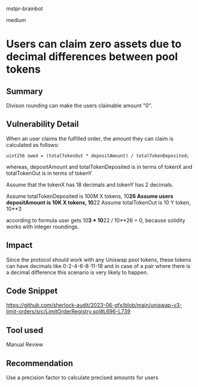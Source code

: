 mstpr-brainbot

medium

# Users can claim zero assets due to decimal differences between pool tokens

## Summary
Divison rounding can make the users claimable amount "0".
## Vulnerability Detail
When an user claims the fulfilled order, the amount they can claim is calculated as follows:

`uint256 owed = (totalTokenOut * depositAmount) / totalTokenDeposited;`

whereas, depositAmount and totalTokenDeposited is in terms of tokenX and totalTokenOut is in terms of tokenY

Assume that the tokenX has 18 decimals and tokenY has 2 decimals. 

Assume totalTokenDeposited is 100M X tokens, 10**26
Assume users depositAmount is 10K X tokens, 10**22
Assume totalTokenOut is 10 Y token, 10**3


according to formula user gets 10**3 * 10**22 / 10**26 = 0, because solidity works with integer roundings. 
## Impact
Since the protocol should work with any Uniswap pool tokens, these tokens can have decimals like 0-2-4-6-8-11-18 and in case of a pair where there is a decimal difference this scenario is very likely to happen. 
## Code Snippet
https://github.com/sherlock-audit/2023-06-gfx/blob/main/uniswap-v3-limit-orders/src/LimitOrderRegistry.sol#L696-L739
## Tool used

Manual Review

## Recommendation
Use a precision factor to calculate precised amounts for users